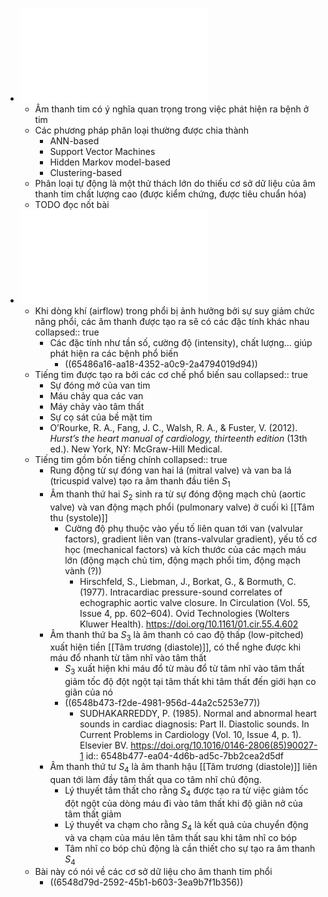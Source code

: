 - ![Clifford et al. - 2017 - Recent advances in heart sound analysis.pdf](../assets/Clifford_et_al._-_2017_-_Recent_advances_in_heart_sound_analysis_1699158559309_0.pdf)
	- Âm thanh tim có ý nghĩa quan trọng trong việc phát hiện ra bệnh ở tim
	- Các phương pháp phân loại thường được chia thành
		- ANN-based
		- Support Vector Machines
		- Hidden Markov model-based
		- Clustering-based
	- Phân loại tự động là một thử thách lớn do thiếu cơ sở dữ liệu của âm thanh tim chất lượng cao (được kiểm chứng, được tiêu chuẩn hóa)
	- TODO đọc nốt bài
- ![Padilla-Ortiz and Ibarra - 2018 - Lung and Heart Sounds Analysis State-of-the-Art a.pdf](../assets/Padilla-Ortiz_and_Ibarra_-_2018_-_Lung_and_Heart_Sounds_Analysis_State-of-the-Art_a_1699160683241_0.pdf)
	- Khi dòng khí (airflow) trong phổi bị ảnh hưởng bởi sự suy giảm chức năng phổi, các âm thanh được tạo ra sẽ có các đặc tính khác nhau
	  collapsed:: true
		- Các đặc tính như tần số, cường độ (intensity), chất lượng... giúp phát hiện ra các bệnh phổ biến
			- ((65486a16-aa18-4352-a0c9-2a4794019d94))
	- Tiếng tim được tạo ra bởi các cơ chế phổ biến sau
	  collapsed:: true
		- Sự đóng mở của van tim
		- Máu chảy qua các van
		- Máy chảy vào tâm thất
		- Sự cọ sát của bề mặt tim
		- O’Rourke, R. A., Fang, J. C., Walsh, R. A., & Fuster, V. (2012). *Hurst’s the heart manual of cardiology, thirteenth edition* (13th ed.). New York, NY: McGraw-Hill Medical.
	- Tiếng tim gồm bốn tiếng chính
	  collapsed:: true
		- Rung động từ sự đóng van hai lá (mitral valve) và van ba lá (tricuspid valve) tạo ra âm thanh đầu tiên $S_1$
		- Âm thanh thứ hai $S_2$ sinh ra từ sự đóng động mạch chủ (aortic valve) và van động mạch phổi (pulmonary valve) ở cuối kì [[Tâm thu (systole)]]
			- Cường độ phụ thuộc vào yếu tố liên quan tới van (valvular factors), gradient liên van (trans-valvular gradient), yếu tố cơ học (mechanical factors) và kích thước của các mạch máu lớn (động mạch chủ tim, động mạch phổi tim, động mạch vành (?))
				- Hirschfeld, S., Liebman, J., Borkat, G., & Bormuth, C. (1977). Intracardiac pressure-sound correlates of echographic aortic valve closure. In Circulation (Vol. 55, Issue 4, pp. 602–604). Ovid Technologies (Wolters Kluwer Health). https://doi.org/10.1161/01.cir.55.4.602
		- Âm thanh thứ ba $S_3$ là âm thanh có cao độ thấp (low-pitched) xuất hiện tiền [[Tâm trương (diastole)]], có thể nghe được khi máu đổ nhanh từ tâm nhĩ vào tâm thất
			- $S_3$ xuất hiện khi máu đổ từ màu đổ từ tâm nhĩ vào tâm thất giảm tốc độ đột ngột tại tâm thất khi tâm thất đến giới hạn co giãn của nó
			- ((6548b473-f2de-4981-956d-44a2c5253e77))
				- SUDHAKARREDDY, P. (1985). Normal and abnormal heart sounds in cardiac diagnosis: Part II. Diastolic sounds. In Current Problems in Cardiology (Vol. 10, Issue 4, p. 1). Elsevier BV. https://doi.org/10.1016/0146-2806(85)90027-1
				  id:: 6548b477-ea04-4d6b-ad5c-7bb2cea2d5df
		- Âm thanh thứ tư $S_4$ là âm thanh hậu [[Tâm trương (diastole)]] liên quan tới làm đầy tâm thất qua co tâm nhĩ chủ động.
			- Lý thuyết tâm thất cho rằng $S_4$ được tạo ra từ việc giảm tốc đột ngột của dòng máu đi vào tâm thất khi độ giãn nở của tâm thất giảm
			- Lý thuyết va chạm cho rằng $S_4$ là kết quả của chuyển động và va chạm của máu lên tâm thất sau khi tâm nhĩ co bóp
			- Tâm nhĩ co bóp chủ động là cần thiết cho sự tạo ra âm thanh $S_4$
	- Bài này có nói về các cơ sở dữ liệu cho âm thanh tim phổi
		- ((6548d79d-2592-45b1-b603-3ea9b7f1b356))